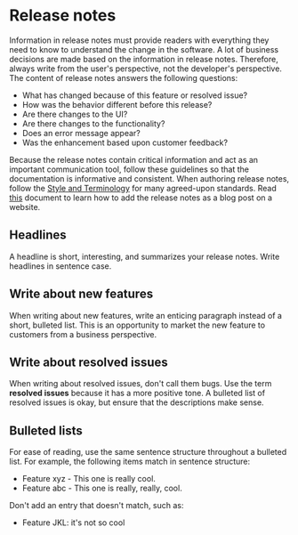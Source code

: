# Release notes
Information in release notes must provide readers with everything they need to know to understand the change in the software. A lot of business decisions are made based on the information in release notes. Therefore, always write from the user's perspective, not the developer's perspective. The content of release notes answers the following questions:

* What has changed because of this feature or resolved issue?
* How was the behavior different before this release?
* Are there changes to the UI?
* Are there changes to the functionality?
* Does an error message appear?
* Was the enhancement based upon customer feedback?

Because the release notes contain critical information and act as an important communication tool, follow these guidelines so that the documentation is informative and consistent. When authoring release notes, follow the [Style and Terminology](./style-and-terminology.md) for many agreed-upon standards. Read [this](https://github.com/kyma-project/website/blob/master/docs/write-blog-posts.md) document to learn how to add the release notes as a blog post on a website.

## Headlines
A headline is short, interesting, and summarizes your release notes. Write headlines in sentence case.

## Write about new features
When writing about new features, write an enticing paragraph instead of a short, bulleted list. This is an opportunity to market the new feature to customers from a business perspective.

## Write about resolved issues
When writing about resolved issues, don't call them bugs. Use the term **resolved issues** because it has a more positive tone. A bulleted list of resolved issues is okay, but ensure that the descriptions make sense.

## Bulleted lists
For ease of reading, use the same sentence structure throughout a bulleted list. For example, the following items match in sentence structure:
- Feature xyz - This one is really cool.
- Feature abc - This one is really, really, cool.

Don't add an entry that doesn't match, such as:
- Feature JKL: it's not so cool
